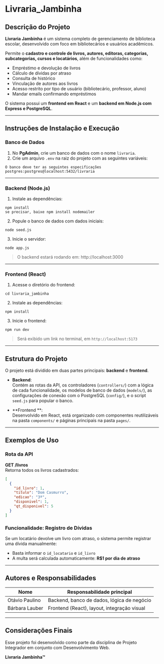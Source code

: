 # Livraria_Jambinha 

## Descrição do Projeto

**Livraria Jambinha** é um sistema completo de gerenciamento de biblioteca escolar, desenvolvido com foco em bibliotecários e usuários acadêmicos.

Permite o **cadastro e controle de livros, autores, editoras, categorias, subcategorias, cursos e locatários**, além de funcionalidades como:

- Empréstimo e devolução de livros  
- Cálculo de dívidas por atraso  
- Consulta de histórico  
- Vinculação de autores aos livros  
- Acesso restrito por tipo de usuário (bibliotecário, professor, aluno)
- Mandar emails confirmando empréstimos

O sistema possui um **frontend em React** e um **backend em Node.js com Express e PostgreSQL**.

---

## Instruções de Instalação e Execução

### Banco de Dados

1. No **PgAdmin**, crie um banco de dados com o nome `livraria`.
2. Crie um arquivo `.env` na raiz do projeto com as seguintes variáveis:

```
O banco deve ter as seguintes especificações postgres:postgres@localhost:5432/livraria
```

---

### Backend (Node.js)


1. Instale as dependências:

```
npm install
se precisar, baixe npm install nodemailer
```

2. Popule o banco de dados com dados iniciais:

```
node seed.js
```

3. Inicie o servidor:

```
node app.js
```

> O backend estará rodando em: http://localhost:3000

---

### Frontend (React)

1. Acesse o diretório do frontend:

```
cd livraria_jambinha
```

2. Instale as dependências:

```
npm install
```

3. Inicie o frontend:

```
npm run dev
```

> Será exibido um link no terminal, em `http://localhost:5173`

---

## Estrutura do Projeto
O projeto está dividido em duas partes principais: **backend** e **frontend**.

- **Backend**:  
  Contém as rotas da API, os controladores (`controllers/`) com a lógica de cada funcionalidade, os modelos de banco de dados (`models/`), as configurações de conexão com o PostgreSQL (`config/`), e o script `seed.js` para popular o banco.

- **Frontend **:  
  Desenvolvido em React, está organizado com componentes reutilizáveis na pasta `components/` e páginas principais na pasta `pages/`.

---

## Exemplos de Uso

### Rota da API

**GET /livros**  
Retorna todos os livros cadastrados:

```json
[
  {
    "id_livro": 1,
    "titulo": "Dom Casmurro",
    "edicao": "3ª",
    "disponivel": 1,
    "qt_disponivel": 5
  }
]
```

### Funcionalidade: Registro de Dívidas

Se um locatário devolve um livro com atraso, o sistema permite registrar uma dívida manualmente:

- Basta informar o `id_locatario` e `id_livro` 
- A multa será calculada automaticamente: **R$1 por dia de atraso**

---

## Autores e Responsabilidades

| Nome             | Responsabilidade principal                  |
|------------------|---------------------------------------------|
| Otávio Paulino   | Backend, banco de dados, lógica de negócio |
| Bárbara Lauber   | Frontend (React), layout, integração visual |

---

## Considerações Finais


Esse projeto foi desenvolvido como parte da disciplina de Projeto Integrador em conjunto com Desenvolvimento Web.

 **Livraria Jambinha™** 
